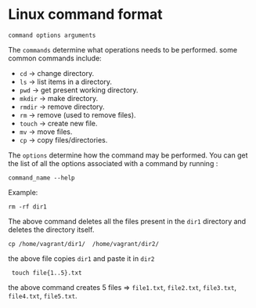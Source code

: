 # Linux command format

```shell
command options arguments
```

The `commands` determine what operations needs to be performed. some common commands include:
- `cd` -> change directory.
- `ls` -> list items in a directory.
- `pwd` -> get present working directory.
- `mkdir` -> make directory.
- `rmdir` -> remove directory.
- `rm` -> remove (used to remove files).
- `touch` -> create new file.
- `mv` -> move files.
- `cp` -> copy files/directories.

The `options` determine how the command may be performed. You can get the list of all the options associated with a command by running :
```shell
command_name --help
```

Example:
```shell
rm -rf dir1
```
The above command deletes all the files present in the `dir1` directory and deletes the directory itself.

```shell
cp /home/vagrant/dir1/  /home/vagrant/dir2/
```

the above file copies `dir1` and paste it in `dir2`

```shell
 touch file{1..5}.txt
```
the above command creates 5 files => `file1.txt`, `file2.txt`, `file3.txt`, `file4.txt`, `file5.txt`.
